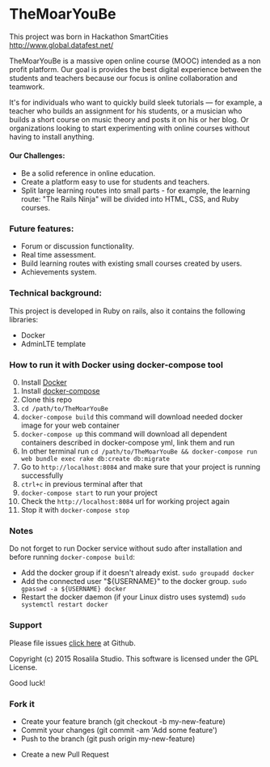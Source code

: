 # TheMoarYouBe
This project was born in Hackathon SmartCities http://www.global.datafest.net/

TheMoarYouBe is a massive open online course (MOOC) intended as a non profit platform. Our goal is provides the best digital experience between the students and teachers because our focus is online collaboration and teamwork.

It's for individuals who want to quickly build sleek tutorials — for example, a teacher who builds an assignment for his students, or a musician who builds a short course on music theory and posts it on his or her blog. Or organizations looking to start experimenting with online courses without having to install anything.

#### Our Challenges:
* Be a solid reference in online education.
* Create a platform easy to use for students and teachers.
* Split large learning routes into small parts - for example, 
the learning route: "The Rails Ninja" will be divided into HTML, CSS, and Ruby courses.

### Future features:
* Forum or discussion functionality. 
* Real time assessment.
* Build learning routes with existing small courses created by users.
* Achievements system.

### Technical background:
This project is developed in Ruby on rails, also it contains the following libraries:
* Docker
* AdminLTE template

### How to run it with Docker using docker-compose tool

0. Install [Docker](http://docs.docker.com/installation/ubuntulinux/) 
1. Install [docker-compose](http://docs.docker.com/compose/install/)
2. Clone this repo
3. ```cd /path/to/TheMoarYouBe```
4. ```docker-compose build``` this command will download needed docker image for your web container
5. ```docker-compose up``` this command will download all dependent containers described in docker-compose yml, link them and run
6. In other terminal run ```cd /path/to/TheMoarYouBe && docker-compose run web bundle exec rake db:create db:migrate```
7. Go to ```http://localhost:8084``` and make sure that your project is running successfully 
8. ```ctrl+c``` in previous terminal after that
9. ```docker-compose start``` to run your project
10. Check the ```http://localhost:8084``` url for working project again
11. Stop it with ```docker-compose stop```

### Notes
Do not forget to run Docker service without sudo after installation and before running ```docker-compose build```:

* Add the docker group if it doesn't already exist.
```sudo groupadd docker```
* Add the connected user "${USERNAME}" to the docker group.
```sudo gpasswd -a ${USERNAME} docker```
* Restart the docker daemon (if your Linux distro uses systemd)
```sudo systemctl restart docker```

### Support

Please file issues [click here] at Github. 

Copyright (c) 2015 Rosalila Studio. This software is licensed under the GPL License.

Good luck!

[click here]:https://github.com/Rosalila/TheMoarYouBe/issues

### Fork it

* Create your feature branch (git checkout -b my-new-feature)
* Commit your changes (git commit -am 'Add some feature')
* Push to the branch (git push origin my-new-feature)
- Create a new Pull Request
